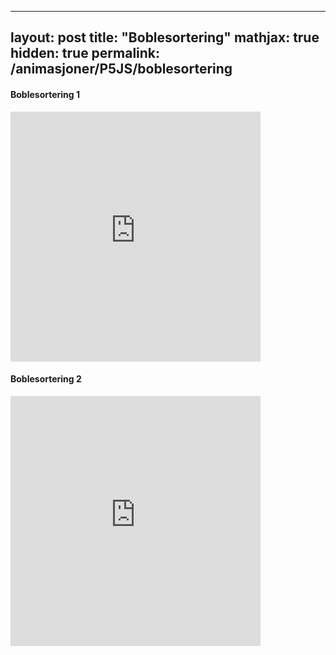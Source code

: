 
---
layout: post
title:  "Boblesortering"
mathjax: true
hidden: true
permalink: /animasjoner/P5JS/boblesortering
---
<!-- TODO Manim animasjon og litt forklarende tekst og fikse P5JS. -->

#### Boblesortering 1
<iframe src="https://editor.p5js.org/AndreMartiny/embed/gSG5zKlSN" width="400" height="400" frameBorder="0"></iframe>

#### Boblesortering 2
<iframe src="https://editor.p5js.org/AndreMartiny/embed/3Nq7CxBOI" width="400" height="400" frameBorder="0"></iframe>
